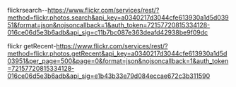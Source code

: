 flickrsearch--https://www.flickr.com/services/rest/?method=flickr.photos.search&api_key=a0340217d3044cfe613930a1d5d03951&format=json&nojsoncallback=1&auth_token=72157720815334128-016ce06d5e3b6adb&api_sig=c11b7bc087e363deafd42938be9f09dc

flickr getRecent-https://www.flickr.com/services/rest/?method=flickr.photos.getRecent&api_key=a0340217d3044cfe613930a1d5d03951&per_page=500&page=0&format=json&nojsoncallback=1&auth_token=72157720815334128-016ce06d5e3b6adb&api_sig=e1b43b33e79d084eccae672c3b311590
